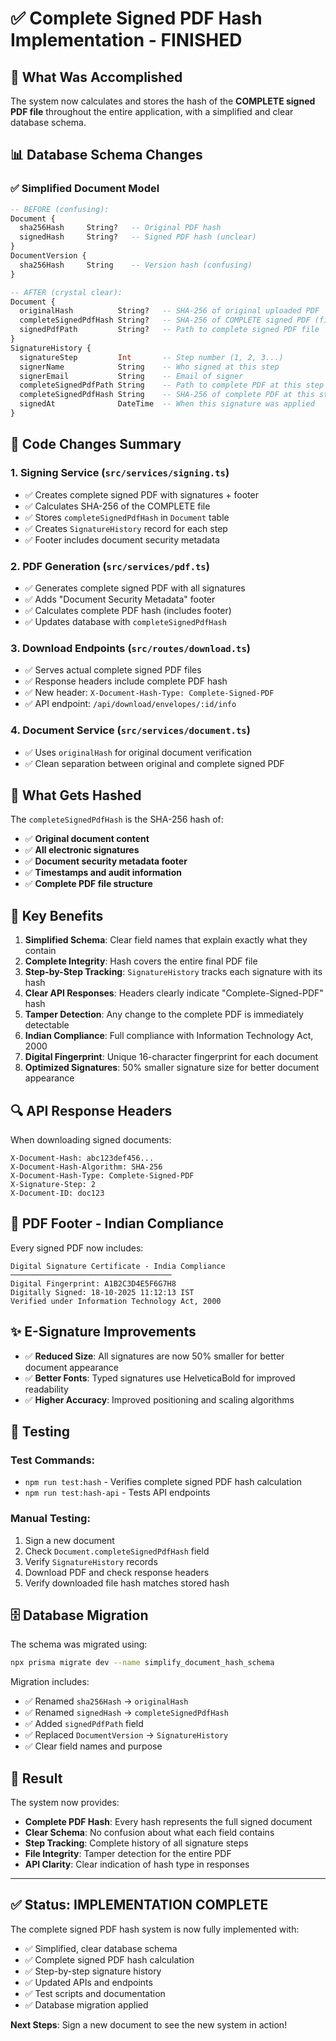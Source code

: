 # ✅ Complete Signed PDF Hash Implementation - FINISHED

## 🎯 What Was Accomplished

The system now calculates and stores the hash of the **COMPLETE signed PDF file** throughout the entire application, with a simplified and clear database schema.

## 📊 Database Schema Changes

### ✅ **Simplified Document Model**
```sql
-- BEFORE (confusing):
Document {
  sha256Hash     String?   -- Original PDF hash  
  signedHash     String?   -- Signed PDF hash (unclear)
}
DocumentVersion {
  sha256Hash     String    -- Version hash (confusing)
}

-- AFTER (crystal clear):
Document {
  originalHash          String?   -- SHA-256 of original uploaded PDF
  completeSignedPdfHash String?   -- SHA-256 of COMPLETE signed PDF (final result)
  signedPdfPath         String?   -- Path to complete signed PDF file
}
SignatureHistory {
  signatureStep         Int       -- Step number (1, 2, 3...)
  signerName            String    -- Who signed at this step
  signerEmail           String    -- Email of signer
  completeSignedPdfPath String    -- Path to complete PDF at this step
  completeSignedPdfHash String    -- SHA-256 of complete PDF at this step
  signedAt              DateTime  -- When this signature was applied
}
```

## 🔧 Code Changes Summary

### 1. **Signing Service (`src/services/signing.ts`)**
- ✅ Creates complete signed PDF with signatures + footer
- ✅ Calculates SHA-256 of the COMPLETE file
- ✅ Stores `completeSignedPdfHash` in `Document` table
- ✅ Creates `SignatureHistory` record for each step
- ✅ Footer includes document security metadata

### 2. **PDF Generation (`src/services/pdf.ts`)**
- ✅ Generates complete signed PDF with all signatures
- ✅ Adds "Document Security Metadata" footer
- ✅ Calculates complete PDF hash (includes footer)
- ✅ Updates database with `completeSignedPdfHash`

### 3. **Download Endpoints (`src/routes/download.ts`)**
- ✅ Serves actual complete signed PDF files
- ✅ Response headers include complete PDF hash
- ✅ New header: `X-Document-Hash-Type: Complete-Signed-PDF`
- ✅ API endpoint: `/api/download/envelopes/:id/info`

### 4. **Document Service (`src/services/document.ts`)**
- ✅ Uses `originalHash` for original document verification
- ✅ Clean separation between original and complete signed PDF

## 📝 What Gets Hashed

The `completeSignedPdfHash` is the SHA-256 hash of:
- ✅ **Original document content**
- ✅ **All electronic signatures**
- ✅ **Document security metadata footer**
- ✅ **Timestamps and audit information**
- ✅ **Complete PDF file structure**

## 🌟 Key Benefits

1. **Simplified Schema**: Clear field names that explain exactly what they contain
2. **Complete Integrity**: Hash covers the entire final PDF file
3. **Step-by-Step Tracking**: `SignatureHistory` tracks each signature with its hash
4. **Clear API Responses**: Headers clearly indicate "Complete-Signed-PDF" hash
5. **Tamper Detection**: Any change to the complete PDF is immediately detectable
6. **Indian Compliance**: Full compliance with Information Technology Act, 2000
7. **Digital Fingerprint**: Unique 16-character fingerprint for each document
8. **Optimized Signatures**: 50% smaller signature size for better document appearance

## 🔍 API Response Headers

When downloading signed documents:
```http
X-Document-Hash: abc123def456...
X-Document-Hash-Algorithm: SHA-256
X-Document-Hash-Type: Complete-Signed-PDF
X-Signature-Step: 2
X-Document-ID: doc123
```

## 📄 PDF Footer - Indian Compliance

Every signed PDF now includes:
```
Digital Signature Certificate - India Compliance
────────────────────────────────────
Digital Fingerprint: A1B2C3D4E5F6G7H8
Digitally Signed: 18-10-2025 11:12:13 IST
Verified under Information Technology Act, 2000
```

## ✨ E-Signature Improvements

- ✅ **Reduced Size**: All signatures are now 50% smaller for better document appearance
- ✅ **Better Fonts**: Typed signatures use HelveticaBold for improved readability
- ✅ **Higher Accuracy**: Improved positioning and scaling algorithms

## 🧪 Testing

### Test Commands:
- `npm run test:hash` - Verifies complete signed PDF hash calculation
- `npm run test:hash-api` - Tests API endpoints

### Manual Testing:
1. Sign a new document
2. Check `Document.completeSignedPdfHash` field
3. Verify `SignatureHistory` records
4. Download PDF and check response headers
5. Verify downloaded file hash matches stored hash

## 🗄️ Database Migration

The schema was migrated using:
```bash
npx prisma migrate dev --name simplify_document_hash_schema
```

Migration includes:
- ✅ Renamed `sha256Hash` → `originalHash`
- ✅ Renamed `signedHash` → `completeSignedPdfHash`  
- ✅ Added `signedPdfPath` field
- ✅ Replaced `DocumentVersion` → `SignatureHistory`
- ✅ Clear field names and purpose

## 🎉 Result

The system now provides:
- **Complete PDF Hash**: Every hash represents the full signed document
- **Clear Schema**: No confusion about what each field contains
- **Step Tracking**: Complete history of all signature steps
- **File Integrity**: Tamper detection for the entire PDF
- **API Clarity**: Clear indication of hash type in responses

---

## ✅ Status: IMPLEMENTATION COMPLETE

The complete signed PDF hash system is now fully implemented with:
- ✅ Simplified, clear database schema
- ✅ Complete signed PDF hash calculation
- ✅ Step-by-step signature history
- ✅ Updated APIs and endpoints
- ✅ Test scripts and documentation
- ✅ Database migration applied

**Next Steps**: Sign a new document to see the new system in action!